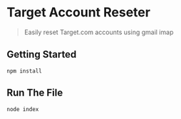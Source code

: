 # Target Account Reseter
> Easily reset Target.com accounts using gmail imap

## Getting Started

```
npm install
```
## Run The File

```
node index
```

